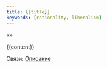 ```yaml
---
title: {{title}}
keywords: [rationality, liberalism]
---
```


«»

{{content}}

Связи: [Описание](xxxx.md)
